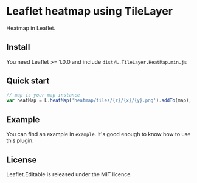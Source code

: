 # Leaflet heatmap using TileLayer
Heatmap in Leaflet.

## Install
You need Leaflet >= 1.0.0 and include `dist/L.TileLayer.HeatMap.min.js`

## Quick start
```js
// map is your map instance
var heatMap = L.heatMap('heatmap/tiles/{z}/{x}/{y}.png').addTo(map);
```

## Example
You can find an example in `example`. It's good enough to know how to use this plugin.

## License
Leaflet.Editable is released under the MIT licence.

